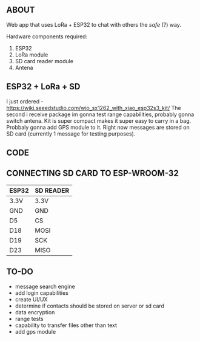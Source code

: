## ABOUT

Web app that uses LoRa + ESP32 to chat with others the *safe* (?) way.

Hardware components required:
1. ESP32
2. LoRa module
3. SD card reader module
4. Antena 

## ESP32 + LoRa + SD

I just ordered - https://wiki.seeedstudio.com/wio_sx1262_with_xiao_esp32s3_kit/
The second i receive package im gonna test range capabilities, probably gonna switch antena. Kit is super compact makes it super easy to carry in a bag.
Probbaly gonna add GPS module to it.
Right now messages are stored on SD card (currently 1 message for testing purposes).

## CODE


## CONNECTING SD CARD TO ESP-WROOM-32

|ESP32|SD READER|
|-----|---------|
|3.3V |3.3V     |
|GND  |GND      |
|D5   |CS       |
|D18  |MOSI     |
|D19  |SCK      |
|D23  |MISO     |

## TO-DO

- message search engine
- add login capabilities
- create UI/UX
- determine if contacts should be stored on server or sd card
- data encryption
- range tests
- capability to transfer files other than text
- add gps module

